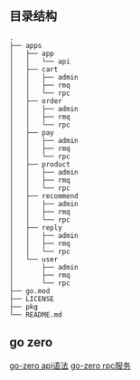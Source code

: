 ## 目录结构
```shell
.
├── apps
│   ├── app
│   │   └── api
│   ├── cart
│   │   ├── admin
│   │   ├── rmq
│   │   └── rpc
│   ├── order
│   │   ├── admin
│   │   ├── rmq
│   │   └── rpc
│   ├── pay
│   │   ├── admin
│   │   ├── rmq
│   │   └── rpc
│   ├── product
│   │   ├── admin
│   │   ├── rmq
│   │   └── rpc
│   ├── recommend
│   │   ├── admin
│   │   ├── rmq
│   │   └── rpc
│   ├── reply
│   │   ├── admin
│   │   ├── rmq
│   │   └── rpc
│   └── user
│       ├── admin
│       ├── rmq
│       └── rpc
├── go.mod
├── LICENSE
├── pkg
└── README.md
```


## go zero
[go-zero api语法](https://github.com/Junhiee/lebron/blob/main/apps/app/api.md)
[go-zero rpc服务]()